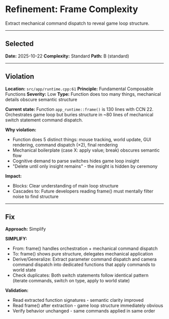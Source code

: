 # Refinement: Frame Complexity

Extract mechanical command dispatch to reveal game loop structure.

---

<!-- BEGIN: SELECT/SELECTED -->
## Selected

**Date:** 2025-10-22
**Complexity:** Standard
**Path:** B (standard)
<!-- END: SELECT/SELECTED -->

---

<!-- BEGIN: SELECT/VIOLATION -->
## Violation

**Location:** `src/app/runtime.cpp:61`
**Principle:** Fundamental Composable Functions
**Severity:** Low
**Type:** Function does too many things, mechanical details obscure semantic structure

**Current state:**
Function `app_runtime::frame()` is 130 lines with CCN 22. Orchestrates game loop but buries structure in ~80 lines of mechanical switch statement command dispatch.

**Why violation:**
- Function does 5 distinct things: mouse tracking, world update, GUI rendering, command dispatch (×2), final rendering
- Mechanical boilerplate (case X: apply value; break) obscures semantic flow
- Cognitive demand to parse switches hides game loop insight
- "Delete until only insight remains" - the insight is hidden by ceremony

**Impact:**
- Blocks: Clear understanding of main loop structure
- Cascades to: Future developers reading frame() must mentally filter noise to find structure
<!-- END: SELECT/VIOLATION -->

---

<!-- BEGIN: SELECT/FIX -->
## Fix

**Approach:** Simplify

**SIMPLIFY:**
- From: frame() handles orchestration + mechanical command dispatch
- To: frame() shows pure structure, delegates mechanical application
- Derive/Generalize: Extract parameter command dispatch and camera command dispatch into dedicated functions that apply commands to world state
- Check duplicates: Both switch statements follow identical pattern (iterate commands, switch on type, apply to world state)

**Validation:**
- Read extracted function signatures - semantic clarity improved
- Read frame() after extraction - game loop structure immediately obvious
- Verify behavior unchanged - same commands applied in same order
<!-- END: SELECT/FIX -->
